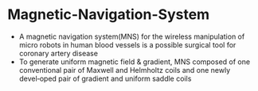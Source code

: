 # Magnetic-Navigation-System
* A magnetic navigation system(MNS) for the wireless manipulation of micro robots in human blood vessels is a possible
surgical tool for coronary artery disease  
* To generate uniform magnetic field & gradient, MNS composed of one conventional pair of Maxwell and Helmholtz coils
and one newly devel‑oped pair of gradient and uniform saddle coils
